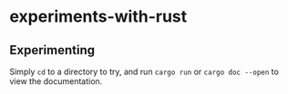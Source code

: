 # experiments-with-rust

## Experimenting
Simply `cd` to a directory to try, and run `cargo run` or `cargo doc --open` to view the documentation.
